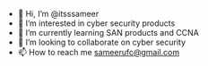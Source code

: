 - 👋 Hi, I’m @itsssameer
- 👀 I’m interested in cyber security products
- 🌱 I’m currently learning SAN products and CCNA
- 💞️ I’m looking to collaborate on cyber security
- 📫 How to reach me sameerufc@gmail.com

<!---
itsssameer/itsssameer is a ✨ special ✨ repository because its `README.md` (this file) appears on your GitHub profile.
You can click the Preview link to take a look at your changes.
--->
